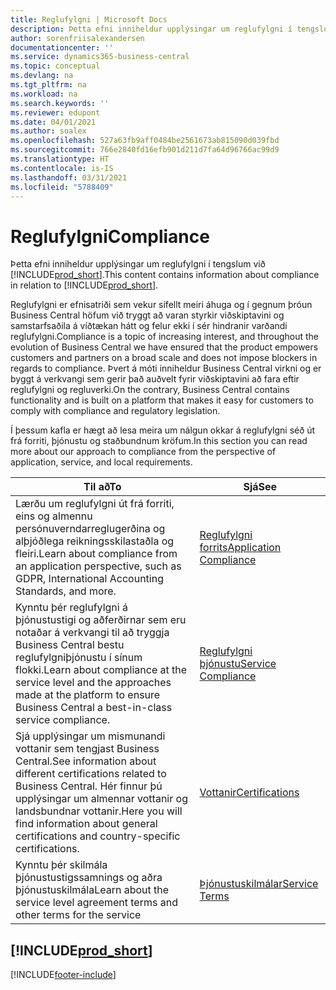 ```yaml
---
title: Reglufylgni | Microsoft Docs
description: Þetta efni inniheldur upplýsingar um reglufylgni í tengslum við Business Central.
author: sorenfriisalexandersen
documentationcenter: ''
ms.service: dynamics365-business-central
ms.topic: conceptual
ms.devlang: na
ms.tgt_pltfrm: na
ms.workload: na
ms.search.keywords: ''
ms.reviewer: edupont
ms.date: 04/01/2021
ms.author: soalex
ms.openlocfilehash: 527a63fb9aff0484be2561673ab815090d039fbd
ms.sourcegitcommit: 766e2840fd16efb901d211d7fa64d96766ac99d9
ms.translationtype: HT
ms.contentlocale: is-IS
ms.lasthandoff: 03/31/2021
ms.locfileid: "5788409"
---
```

# <a name="compliance"></a><span data-ttu-id="ddadf-103">Reglufylgni</span><span class="sxs-lookup"><span data-stu-id="ddadf-103">Compliance</span></span>

<span data-ttu-id="ddadf-104">Þetta efni inniheldur upplýsingar um reglufylgni í tengslum við [!INCLUDE[prod_short](../includes/prod_short.md)].</span><span class="sxs-lookup"><span data-stu-id="ddadf-104">This content contains information about compliance in relation to [!INCLUDE[prod_short](../includes/prod_short.md)].</span></span>  

<span data-ttu-id="ddadf-105">Reglufylgni er efnisatriði sem vekur sífellt meiri áhuga og í gegnum þróun Business Central höfum við tryggt að varan styrkir viðskiptavini og samstarfsaðila á víðtækan hátt og felur ekki í sér hindranir varðandi reglufylgni.</span><span class="sxs-lookup"><span data-stu-id="ddadf-105">Compliance is a topic of increasing interest, and throughout the evolution of Business Central we have ensured that the product empowers customers and partners on a broad scale and does not impose blockers in regards to compliance.</span></span> <span data-ttu-id="ddadf-106">Þvert á móti inniheldur Business Central virkni og er byggt á verkvangi sem gerir það auðvelt fyrir viðskiptavini að fara eftir reglufylgni og regluverki.</span><span class="sxs-lookup"><span data-stu-id="ddadf-106">On the contrary, Business Central contains functionality and is built on a platform that makes it easy for customers to comply with compliance and regulatory legislation.</span></span>

<span data-ttu-id="ddadf-107">Í þessum kafla er hægt að lesa meira um nálgun okkar á reglufylgni séð út frá forriti, þjónustu og staðbundnum kröfum.</span><span class="sxs-lookup"><span data-stu-id="ddadf-107">In this section you can read more about our approach to compliance from the perspective of application, service, and local  requirements.</span></span>

|<span data-ttu-id="ddadf-108">**Til að**</span><span class="sxs-lookup"><span data-stu-id="ddadf-108">**To**</span></span>|<span data-ttu-id="ddadf-109">**Sjá**</span><span class="sxs-lookup"><span data-stu-id="ddadf-109">**See**</span></span>|  
|------------|-------------|  
|<span data-ttu-id="ddadf-110">Lærðu um reglufylgni út frá forriti, eins og almennu persónuverndarreglugerðina og alþjóðlega reikningsskilastaðla og fleiri.</span><span class="sxs-lookup"><span data-stu-id="ddadf-110">Learn about compliance from an application perspective, such as GDPR, International Accounting Standards, and more.</span></span>|[<span data-ttu-id="ddadf-111">Reglufylgni forrits</span><span class="sxs-lookup"><span data-stu-id="ddadf-111">Application Compliance</span></span>](compliance-application-compliance.md)|  
|<span data-ttu-id="ddadf-112">Kynntu þér reglufylgni á þjónustustigi og aðferðirnar sem eru notaðar á verkvangi til að tryggja Business Central bestu reglufylgniþjónustu í sínum flokki.</span><span class="sxs-lookup"><span data-stu-id="ddadf-112">Learn about compliance at the service level and the approaches made at the platform to ensure Business Central a best-in-class service compliance.</span></span>|[<span data-ttu-id="ddadf-113">Reglufylgni þjónustu</span><span class="sxs-lookup"><span data-stu-id="ddadf-113">Service Compliance</span></span>](compliance-service-compliance.md)|  
|<span data-ttu-id="ddadf-114">Sjá upplýsingar um mismunandi vottanir sem tengjast Business Central.</span><span class="sxs-lookup"><span data-stu-id="ddadf-114">See information about different certifications related to Business Central.</span></span> <span data-ttu-id="ddadf-115">Hér finnur þú upplýsingar um almennar vottanir og landsbundnar vottanir.</span><span class="sxs-lookup"><span data-stu-id="ddadf-115">Here you will find information about general certifications and country-specific certifications.</span></span>|[<span data-ttu-id="ddadf-116">Vottanir</span><span class="sxs-lookup"><span data-stu-id="ddadf-116">Certifications</span></span>](compliance-certifications.md)|  
|<span data-ttu-id="ddadf-117">Kynntu þér skilmála þjónustustigssamnings og aðra þjónustuskilmála</span><span class="sxs-lookup"><span data-stu-id="ddadf-117">Learn about the service level agreement terms and other terms for the service</span></span>|[<span data-ttu-id="ddadf-118">Þjónustuskilmálar</span><span class="sxs-lookup"><span data-stu-id="ddadf-118">Service Terms</span></span>](compliance-service-compliance.md#service-terms)|  

## [!INCLUDE[prod_short](../includes/free_trial_md.md)]  


[!INCLUDE[footer-include](../includes/footer-banner.md)]